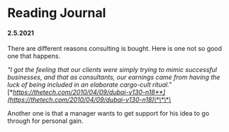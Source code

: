 # Reading Journal

#### 2.5.2021

There are different reasons consulting is bought. Here is one not so good one that happens.

_"I got the feeling that our clients were simply trying to mimic successful businesses, and that as consultants, our earnings came from having the luck of being included in an elaborate cargo-cult ritual."_  
[**https://thetech.com/2010/04/09/dubai-v130-n18**](https://thetech.com/2010/04/09/dubai-v130-n18)\*\*\*\*

Another one is that a manager wants to get support for his idea to go through for personal gain.

